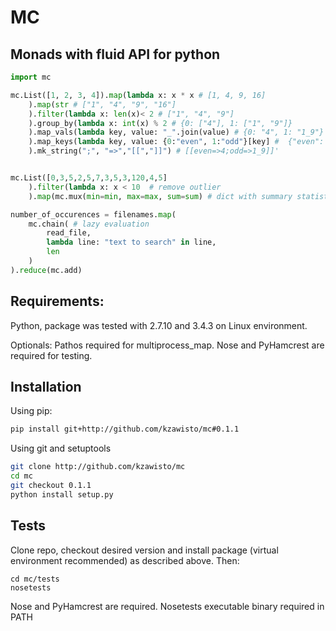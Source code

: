 # MC 
## Monads with fluid API for python

```python
import mc

mc.List([1, 2, 3, 4]).map(lambda x: x * x # [1, 4, 9, 16]
    ).map(str # ["1", "4", "9", "16"]
    ).filter(lambda x: len(x)< 2 # ["1", "4", "9"]
    ).group_by(lambda x: int(x) % 2 # {0: ["4"], 1: ["1", "9"]}
    ).map_vals(lambda key, value: "_".join(value) # {0: "4", 1: "1_9"}
    ).map_keys(lambda key, value: {0:"even", 1:"odd"}[key] #  {"even": "4", "odd": "1_9"}
    ).mk_string(";", "=>","[[","]]") # [[even=>4;odd=>1_9]]'


mc.List([0,3,5,2,5,7,3,5,3,120,4,5]
    ).filter(lambda x: x < 10  # remove outlier
    ).map(mc.mux(min=min, max=max, sum=sum) # dict with summary statistics

number_of_occurences = filenames.map(
    mc.chain( # lazy evaluation
        read_file,
        lambda line: "text to search" in line,
        len
    )
).reduce(mc.add)

```
## Requirements:
Python, package was tested with 2.7.10 and 3.4.3 on Linux environment.

Optionals:
Pathos required for multiprocess_map.
Nose and PyHamcrest are required for testing.

## Installation

Using pip:
```bash
pip install git+http://github.com/kzawisto/mc#0.1.1
```
Using git and setuptools
```bash
git clone http://github.com/kzawisto/mc
cd mc
git checkout 0.1.1
python install setup.py
```

## Tests

Clone repo, checkout desired version and install package (virtual environment recommended) as described above.
Then:
```
cd mc/tests
nosetests
```
Nose and PyHamcrest are required. Nosetests executable binary required in PATH
